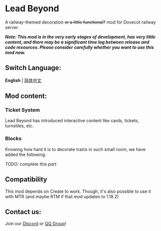 # Lead Beyond

A railway-themed decoration ~~or a little functional?~~ mod for Dovecot railway server.

***Note: This mod is in the very early stages of development, has very little content, and there may be a significant time lag between release and code resources. Please consider carefully whether you want to use this mod now.***

## Switch Language:
**English** | [简体中文](README.md)

## Mod content:

### Ticket System
Lead Beyond has introduced interactive content like cards, tickets, turnstiles, etc.

### Blocks
Knowing how hard it is to decorate trains in such small room, we have added the following:

*TODO: complete this part*

## Compatibility
This mod depends on Create to work. Though, it's also possible to use it with MTR (and maybe RTM if that mod updates to 1.18.2)

## Contact us:
Join our [Discord](https://discord.gg/hvSZmxMVYU) or [QQ Group](https://jq.qq.com/?_wv=1027&k=QCpaGWUY)!
